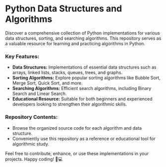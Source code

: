 # Python Data Structures and Algorithms

Discover a comprehensive collection of Python implementations for various data structures, sorting, and searching algorithms. This repository serves as a valuable resource for learning and practicing algorithms in Python.

### Key Features:
- **Data Structures:** Implementations of essential data structures such as arrays, linked lists, stacks, queues, trees, and graphs.
- **Sorting Algorithms:** Explore popular sorting algorithms like Bubble Sort, Merge Sort, Quick Sort, and more.
- **Searching Algorithms:** Efficient search algorithms, including Binary Search and Linear Search.
- **Educational Resource:** Suitable for both beginners and experienced developers looking to strengthen their algorithmic skills.

### Repository Contents:
- Browse the organized source code for each algorithm and data structure.
- Conveniently use this repository as a reference or educational tool for algorithmic study.

Feel free to contribute, enhance, or use these implementations in your projects. Happy coding! 🐍💻
